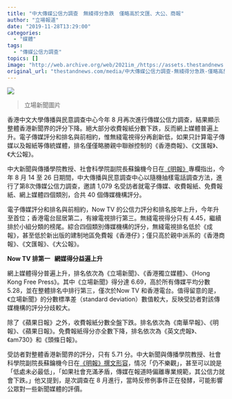 ```yaml
---
title: "中大傳媒公信力調查　無綫得分急跌　僅略高於文匯、大公、商報"
author: "立場報道"
date: "2019-11-28T13:29:00"
categories:
  - "媒體"
tags:
  - "傳媒公信力調查"
topics: []
image: "http://web.archive.org/web/2021im_/https://assets.thestandnews.com/media/photos/71719390_10162142612445265_3535477770802954240_o_fcA6N_pVdnV_7xDsNHG.png"
original_url: "thestandnews.com/media/中大傳媒公信力調查-無綫得分急跌-僅略高於文匯-大公-商報"
---
```

![](http://web.archive.org/web/2021im_/https://assets.thestandnews.com/media/photos/71719390_10162142612445265_3535477770802954240_o_fcA6N_pVdnV_7xDsNHG.png)
> 立場新聞圖片

香港中文大學傳播與民意調查中心今年 8 月再次進行傳媒公信力調查，結果顯示整體香港新聞界的評分下降。絕大部分收費報紙分數下跌，反而網上媒體普遍上升。電子傳媒評分和排名與前相約，惟無綫電視得分再創新低，如果只計算電子傳媒以及報紙等傳統媒體，排名僅僅略勝親中聯辦控制的《香港商報》、《文匯報》、《大公報》。

中大新聞與傳播學院教授、社會科學院副院長蘇鑰機今日在[《明報》](http://web.archive.org/web/20211229132212/https://news.mingpao.com/pns/%e8%a7%80%e9%bb%9e/article/20191128/s00012/1574878673471/%e8%98%87%e9%91%b0%e6%a9%9f-%e9%a6%99%e6%b8%af%e5%82%b3%e5%aa%92%e5%85%ac%e4%bf%a1%e5%8a%9b-%e4%bd%8e%e8%99%95%e6%9c%aa%e5%bf%85%e6%9c%80%e4%bd%8e?fbclid=IwAR2QN5PsXKq3Jl0sjISbbxp8J-wyJkf1YR9fyvHLr30SEjGshXcnNgu2MiI)專欄指出，今年 8 月 14 至 26 日期間，中大傳播與民意調查中心以隨機抽樣電話調查方法，進行了第8次傳媒公信力調查，邀請 1,079 名受訪者就電子傳媒、收費報紙、免費報紙、網上媒體四個類別，合共 40 個傳媒機構評分。

電子傳媒評分和排名與前相約，Now TV 的公信力評分和排名按年上升，今年升至首位；香港電台屈居第二，有線電視排行第三。無綫電視得分只有 4.45，繼續排於小組分類的榜尾。綜合四個類別傳媒機構的評分，無綫電視排名低於《成報》，甚至低於新出版的建制地區免費報《香港仔》；僅只高於親中派系的《香港商報》、《文匯報》、《大公報》。

**Now TV 排第一   網媒得分益遍上升**

網上媒體得分普遍上升，排名依次為《立場新聞》、《香港獨立媒體》、《Hong Kong Free Press》。其中《立場新聞》得分達 6.69，高於所有傳媒平均分數 5.28，並在整體排名中排行第三，僅次於Now TV 和香港電台。值得留意的是，《立場新聞》的分數標準差（standard deviation）數值較大，反映受訪者對該傳媒機構的評分分歧較大。

除了《蘋果日報》之外，收費報紙分數全盤下跌。排名依次為《南華早報》、《明報》、《蘋果日報》。免費報紙得分亦全數下降，排名依次為《英文虎報》、《am730》和《頭條日報》。

受訪者對整體香港新聞界的評分，只有 5.71 分。中大新聞與傳播學院教授、社會科學院副院長蘇鑰機今日在[《明報》撰文形容](http://web.archive.org/web/20211229132212/https://news.mingpao.com/pns/%e8%a7%80%e9%bb%9e/article/20191128/s00012/1574878673471/%e8%98%87%e9%91%b0%e6%a9%9f-%e9%a6%99%e6%b8%af%e5%82%b3%e5%aa%92%e5%85%ac%e4%bf%a1%e5%8a%9b-%e4%bd%8e%e8%99%95%e6%9c%aa%e5%bf%85%e6%9c%80%e4%bd%8e?fbclid=IwAR29uu5lzL5a4IiGQpsEQj-ttzHrEdhax3N_Sa-cH1NNUefWZzbaPut1u5M)，情况「仍不樂觀」，甚至可以說是「低處未必最低」，「如果社會充滿矛盾，傳媒在報道時偏離專業規範，其公信力就會下跌。」他又提到，是次調查在 8 月進行，當時反修例事件正在發酵，可能影響公眾對一些新聞媒體的評價。